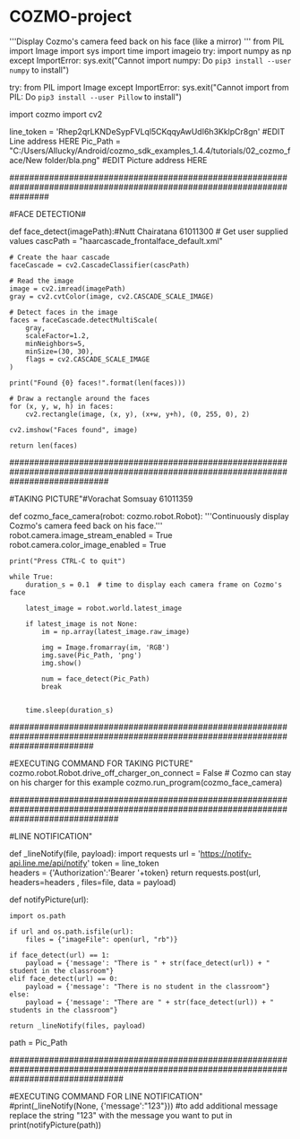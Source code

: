 # COZMO-project

'''Display Cozmo's camera feed back on his face (like a mirror)
'''
from PIL import Image
import sys
import time
import imageio
try:
    import numpy as np
except ImportError:
    sys.exit("Cannot import numpy: Do `pip3 install --user numpy` to install")

try:
    from PIL import Image
except ImportError:
    sys.exit("Cannot import from PIL: Do `pip3 install --user Pillow` to install")

import cozmo
import cv2

line_token = 'Rhep2qrLKNDeSypFVLql5CKqqyAwUdI6h3KklpCr8gn' #EDIT Line address HERE
Pic_Path = "C:/Users/AIlucky/Android/cozmo_sdk_examples_1.4.4/tutorials/02_cozmo_face/New folder/bla.png" #EDIT Picture address HERE

########################################################################################################################

#FACE DETECTION#

def face_detect(imagePath):#Nutt Chairatana 61011300
    # Get user supplied values
    cascPath = "haarcascade_frontalface_default.xml"

    # Create the haar cascade
    faceCascade = cv2.CascadeClassifier(cascPath)

    # Read the image
    image = cv2.imread(imagePath)
    gray = cv2.cvtColor(image, cv2.CASCADE_SCALE_IMAGE)

    # Detect faces in the image
    faces = faceCascade.detectMultiScale(
        gray,
        scaleFactor=1.2,
        minNeighbors=5,
        minSize=(30, 30),
        flags = cv2.CASCADE_SCALE_IMAGE
    )

    print("Found {0} faces!".format(len(faces)))

    # Draw a rectangle around the faces
    for (x, y, w, h) in faces:
        cv2.rectangle(image, (x, y), (x+w, y+h), (0, 255, 0), 2)

    cv2.imshow("Faces found", image)

    return len(faces)


####################################################################################################################################


#TAKING PICTURE"#Vorachat Somsuay 61011359


def cozmo_face_camera(robot: cozmo.robot.Robot):
    '''Continuously display Cozmo's camera feed back on his face.'''
    robot.camera.image_stream_enabled = True
    robot.camera.color_image_enabled = True

    print("Press CTRL-C to quit")

    while True:
        duration_s = 0.1  # time to display each camera frame on Cozmo's face

        latest_image = robot.world.latest_image

        if latest_image is not None:
            im = np.array(latest_image.raw_image)
            
            img = Image.fromarray(im, 'RGB')
            img.save(Pic_Path, 'png')
            img.show()

            num = face_detect(Pic_Path)
            break
            

        time.sleep(duration_s)

#################################################################################################################################

#EXECUTING COMMAND FOR TAKING PICTURE"
cozmo.robot.Robot.drive_off_charger_on_connect = False  # Cozmo can stay on his charger for this example
cozmo.run_program(cozmo_face_camera)

######################################################################################################################################

#LINE NOTIFICATION"

def _lineNotify(file, payload):
    import requests
    url = 'https://notify-api.line.me/api/notify'
    token = line_token	
    headers = {'Authorization':'Bearer '+token}
    return requests.post(url, headers=headers , files=file, data = payload)

def notifyPicture(url):
    
    import os.path
    
    if url and os.path.isfile(url):
        files = {"imageFile": open(url, "rb")}
        
    if face_detect(url) == 1:
        payload = {'message': "There is " + str(face_detect(url)) + " student in the classroom"}
    elif face_detect(url) == 0:
        payload = {'message': "There is no student in the classroom"}
    else:
        payload = {'message': "There are " + str(face_detect(url)) + " students in the classroom"}

    return _lineNotify(files, payload)

path = Pic_Path

#######################################################################################################################################

#EXECUTING COMMAND FOR LINE NOTIFICATION"
#print(_lineNotify(None, {'message':"123"}))
#to add additional message replace the string "123" with the message you want to put in
print(notifyPicture(path))

